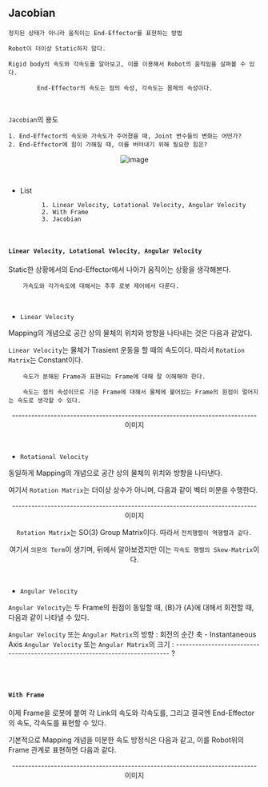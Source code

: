 ## Jacobian

`정지된 상태가 아니라 움직이는 End-Effector를 표현하는 방법`

    Robot이 더이상 Static하지 않다.
    
    Rigid body의 속도와 각속도를 알아보고, 이를 이용해서 Robot의 움직임을 살펴볼 수 있다.
    
            End-Effector의 속도는 점의 속성, 각속도는 몸체의 속성이다.

<br>

`Jacobian`의 용도

    1. End-Effector의 속도와 가속도가 주어졌을 때, Joint 변수들의 변화는 어떤가?
    2. End-Effector에 힘이 가해질 때, 이를 버텨내기 위해 필요한 힘은?
    
<div align=center>    
  
![image](https://user-images.githubusercontent.com/59076451/133144531-5307ba7e-892f-44a3-8508-12adda8a0ba9.png)
  
</div>  


<br>

- List

            1. Linear Velocity, Lotational Velocity, Angular Velocity 
            2. With Frame 
            3. Jacobian 


<br>

#### `Linear Velocity, Lotational Velocity, Angular Velocity `

Static한 상황에서의 End-Effector에서 나아가 움직이는 상황을 생각해본다.

        가속도와 각가속도에 대해서는 추후 로봇 제어에서 다룬다.
        
        
<br>        

- `Linear Velocity`

Mapping의 개념으로 공간 상의 물체의 위치와 방향을 나타내는 것은 다음과 같았다.

`Linear Velocity`는 물체가 Trasient 운동을 할 때의 속도이다. 따라서 `Rotation Matrix`는 Constant이다.

        속도가 분해된 Frame과 표현되는 Frame에 대해 잘 이해해야 한다.
        
        속도는 점의 속성이므로 기준 Frame에 대해서 물체에 붙어있는 Frame의 원점이 멀어지는 속도로 생각할 수 있다.
    
<div align=center>    
    
---------------------------------------------------------------------------- 이미지    
    
</div>    
    
<br>  

- `Rotational Velocity`

동일하게 Mapping의 개념으로 공간 상의 물체의 위치와 방향을 나타낸다.

여기서 `Rotation Matrix`는 더이상 상수가 아니며, 다음과 같이 벡터 미분을 수행한다.

<div align=center>    

---------------------------------------------------------------------------- 이미지     
    
`Rotation Matrix`는 SO(3) Group Matrix이다. 따라서 `전치행렬이 역행렬과 같다.` 
    
여기서 `의문의 Term`이 생기며, 뒤에서 알아보겠지만 이는 `각속도 행렬의 Skew-Matrix`이다.
    
</div>            

<br>  

- `Angular Velocity`

`Angular Velocity`는 두 Frame의 원점이 동일할 때, {B}가 {A}에 대해서 회전할 때, 다음과 같이 나타낼 수 있다.

`Angular Velocity` 또는 `Angular Matrix`의 방향 : 회전의 순간 축 - Instantaneous Axis
`Angular Velocity` 또는 `Angular Matrix`의 크기 : ---------------------------------------------------------------------------- ? 


<br>

<br>

#### `With Frame`

이제 Frame을 로봇에 붙여 각 Link의 속도와 각속도를, 그리고 결국엔 End-Effector의 속도, 각속도를 표현할 수 있다.

기본적으로 Mapping 개념을 미분한 속도 방정식은 다음과 같고, 이를 Robot위의 Frame 관계로 표현하면 다음과 같다. 

<div align=center>

---------------------------------------------------------------------------- 이미지     


</div>


        


        



    
